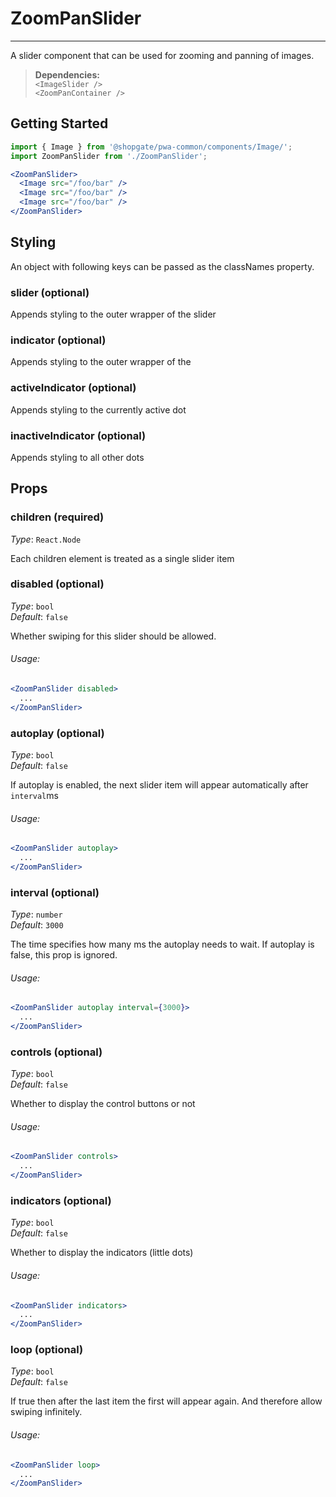 # ZoomPanSlider
---

A slider component that can be used for zooming and panning of images.

> **Dependencies:**  
>`<ImageSlider />`  
>`<ZoomPanContainer />`  

## Getting Started

```jsx
import { Image } from '@shopgate/pwa-common/components/Image/';
import ZoomPanSlider from './ZoomPanSlider';

<ZoomPanSlider>
  <Image src="/foo/bar" />
  <Image src="/foo/bar" />
  <Image src="/foo/bar" />
</ZoomPanSlider>
```

## Styling

An object with following keys can be passed as the classNames property.

### slider (optional)
Appends styling to the outer wrapper of the slider

### indicator (optional)
Appends styling to the outer wrapper of the

### activeIndicator (optional)
Appends styling to the currently active dot

### inactiveIndicator (optional)
Appends styling to all other dots

## Props

### children (required)

_Type_: `React.Node`  

Each children element is treated as a single slider item

### disabled (optional)

_Type_: `bool`  
_Default_: `false`  

Whether swiping for this slider should be allowed.

###### Usage:

```jsx
<ZoomPanSlider disabled>
  ...
</ZoomPanSlider>
```
### autoplay (optional)

_Type_: `bool`  
_Default_: `false`  

If autoplay is enabled, the next slider item will appear automatically after `interval`ms

###### Usage:

```jsx
<ZoomPanSlider autoplay>
  ...
</ZoomPanSlider>
```

### interval (optional)

_Type_: `number`  
_Default_: `3000`  

The time specifies how many ms the autoplay needs to wait.
If autoplay is false, this prop is ignored.

###### Usage:

```jsx
<ZoomPanSlider autoplay interval={3000}>
  ...
</ZoomPanSlider>
```
### controls (optional)

_Type_: `bool`  
_Default_: `false`  

Whether to display the control buttons or not

###### Usage:

```jsx
<ZoomPanSlider controls>
  ...
</ZoomPanSlider>
```

### indicators (optional)

_Type_: `bool`  
_Default_: `false`  

Whether to display the indicators (little dots)

###### Usage:

```jsx
<ZoomPanSlider indicators>
  ...
</ZoomPanSlider>
```

### loop (optional)

_Type_: `bool`  
_Default_: `false`  

If true then after the last item the first will appear again.
And therefore allow swiping infinitely.

###### Usage:

```jsx
<ZoomPanSlider loop>
  ...
</ZoomPanSlider>
```
